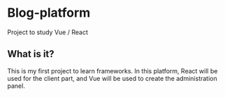 # Blog-platform
Project to study Vue / React

What is it?
  -----------
This is my first project to learn frameworks. In this platform, React will be used for the client part, and Vue will be used to create the administration panel.
